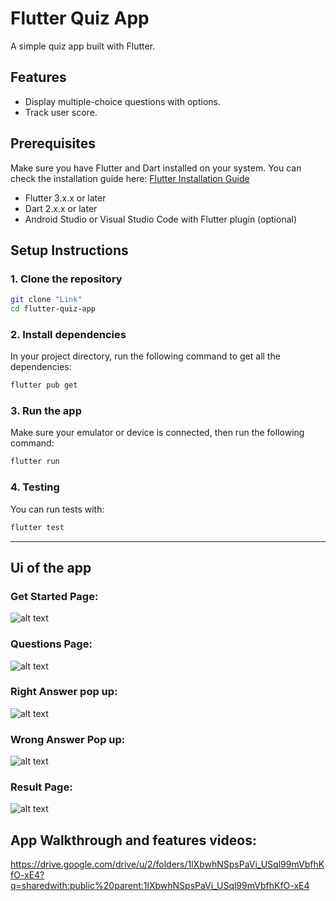# Flutter Quiz App

A simple quiz app built with Flutter.

## Features

- Display multiple-choice questions with options.
- Track user score.

## Prerequisites

Make sure you have Flutter and Dart installed on your system. You can check the installation guide here: [Flutter Installation Guide](https://flutter.dev/docs/get-started/install)

- Flutter 3.x.x or later
- Dart 2.x.x or later
- Android Studio or Visual Studio Code with Flutter plugin (optional)

## Setup Instructions

### 1. Clone the repository

```bash
git clone "Link"
cd flutter-quiz-app
```

### 2. Install dependencies

In your project directory, run the following command to get all the dependencies:

```bash
flutter pub get
```

### 3. Run the app

Make sure your emulator or device is connected, then run the following command:

```bash
flutter run
```

### 4. Testing

You can run tests with:

```bash
flutter test
```

---
## Ui of the app

### Get Started Page:
![alt text](Screenshot_2025-01-19-17-39-03-49_c3b14969e97cb8b0f576642b249056d5.jpg)

### Questions Page:
![alt text](Screenshot_2025-01-19-17-39-17-98_c3b14969e97cb8b0f576642b249056d5.jpg)

### Right Answer pop up:
![alt text](Screenshot_2025-01-19-17-39-21-52_c3b14969e97cb8b0f576642b249056d5.jpg)

### Wrong Answer Pop up:
![alt text](Screenshot_2025-01-19-17-39-30-46_c3b14969e97cb8b0f576642b249056d5.jpg)

### Result Page:
![alt text](Screenshot_2025-01-19-17-39-43-04_c3b14969e97cb8b0f576642b249056d5.jpg)

## App Walkthrough and features videos:
https://drive.google.com/drive/u/2/folders/1lXbwhNSpsPaVi_USql99mVbfhKfO-xE4?q=sharedwith:public%20parent:1lXbwhNSpsPaVi_USql99mVbfhKfO-xE4

